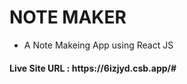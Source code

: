 <h1>NOTE MAKER</h1>
<ul>
<li>A Note Makeing App using React JS</li>
</ul>
<h4> Live Site URL : https://6izjyd.csb.app/# </h4>
